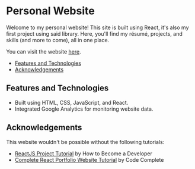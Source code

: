 # Personal Website

Welcome to my personal website! This site is built using React, it's also my first project using said library. Here, you'll find my résumé, projects, and skills (and more to come), all in one place.

You can visit the website [here](https://29yabuki.github.io/personal-website/).

- [Features and Technologies](#features-and-technologies)
- [Acknowledgements](#acknowledgements)

## Features and Technologies
- Built using HTML, CSS, JavaScript, and React.
- Integrated Google Analytics for monitoring website data.

## Acknowledgements
This website wouldn't be possible without the following tutorials:
- [ReactJS Project Tutorial](https://www.youtube.com/watch?v=ZpIel9cv4Jk&t=1097s&pp=ygUccmVhY3QgcG9ydGZvbGlvIGZyb20gc2NyYXRjaA%3D%3D) by How to Become a Developer
- [Complete React Portfolio Website Tutorial](https://www.youtube.com/watch?v=YQCDUJ6hhNY&t=218s&pp=ygUccmVhY3QgcG9ydGZvbGlvIGZyb20gc2NyYXRjaA%3D%3D) by Code Complete